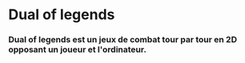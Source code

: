 <h1>Dual of legends</h1>


<h3>Dual of legends est un jeux de combat tour par tour en 2D opposant un joueur et l'ordinateur.</h3>
